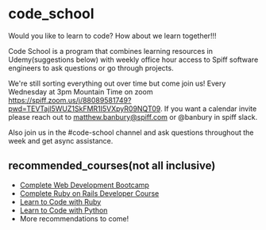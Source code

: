 # code_school

Would you like to learn to code? How about we learn together!!!

Code School is a program that combines learning resources in Udemy(suggestions below) with weekly office hour access to Spiff software engineers to ask questions or go through projects.

We're still sorting everything out over time but come join us! Every Wednesday at 3pm Mountain Time on zoom https://spiff.zoom.us/j/88089581749?pwd=TEVTajl5WUZ1SkFMR1I5VXpyR09NQT09. If you want a calendar invite please reach out to matthew.banbury@spiff.com or @banbury in spiff slack.

Also join us in the #code-school channel and ask questions throughout the week and get async assistance.

## recommended_courses(not all inclusive)
  - [Complete Web Development Bootcamp](https://spiff.udemy.com/course/the-complete-web-development-bootcamp/)
  - [Complete Ruby on Rails Developer Course](https://spiff.udemy.com/course/the-complete-ruby-on-rails-developer-course/)
  - [Learn to Code with Ruby](https://spiff.udemy.com/course/learn-to-code-with-ruby-lang/)
  - [Learn to Code with Python](https://spiff.udemy.com/course/learn-to-code-with-python/)
  - More recommendations to come!

